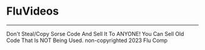 # FluVideos
----------
Don't Steal/Copy Sorse Code And Sell It To ANYONE!
You Can Sell Old Code That Is NOT Being Used.
non-copyrighted 2023 Flu Comp
